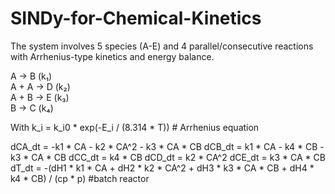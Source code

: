 # SINDy-for-Chemical-Kinetics
The system involves 5 species (A-E) and 4 parallel/consecutive reactions with Arrhenius-type kinetics and energy balance.

A → B (k₁)  
A + A → D (k₂)  
A + B → E (k₃)  
B → C (k₄)  

With k_i = k_i0 * exp(-E_i / (8.314 * T))  # Arrhenius equation

dCA_dt = -k1 * CA - k2 * CA^2 - k3 * CA * CB
dCB_dt = k1 * CA - k4 * CB - k3 * CA * CB
dCC_dt = k4 * CB
dCD_dt = k2 * CA^2
dCE_dt = k3 * CA * CB
dT_dt = -(dH1 * k1 * CA + dH2 * k2 * CA^2 + dH3 * k3 * CA * CB + dH4 * k4 * CB) / (cp * p) #batch reactor
 

